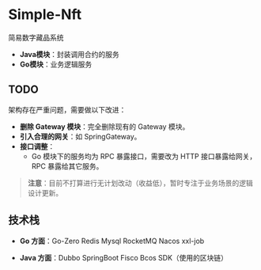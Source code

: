 # Simple-Nft

简易数字藏品系统

- **Java模块**：封装调用合约的服务
- **Go模块**：业务逻辑服务

## TODO

架构存在严重问题，需要做以下改进：

- **删除 Gateway 模块**：完全删除现有的 Gateway 模块。
- **引入合理的网关**：如 SpringGateway。
- **接口调整**：
  - Go 模块下的服务均为 RPC 暴露接口，需要改为 HTTP 接口暴露给网关，RPC 暴露给其它服务。

> **注意**：目前不打算进行无计划改动（收益低），暂时专注于业务场景的逻辑设计更新。

## 技术栈

- **Go 方面**：Go-Zero Redis Mysql RocketMQ Nacos xxl-job

- **Java 方面**：Dubbo SpringBoot Fisco Bcos SDK（使用的区块链）

